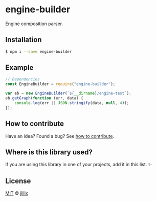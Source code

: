 # engine-builder

Engine composition parser.

## Installation

```sh
$ npm i --save engine-builder
```

## Example

```js
// Dependencies
const EngineBuilder = require("engine-builder");

var eb = new EngineBuilder(`${__dirname}/engine-test`);
eb.getGraph(function (err, data) {
    console.log(err || JSON.stringify(data, null, 4));
});
```

## How to contribute
Have an idea? Found a bug? See [how to contribute][contributing].

## Where is this library used?
If you are using this library in one of your projects, add it in this list. :sparkles:

## License

[MIT][license] © [jillix][website]

[license]: http://showalicense.com/?fullname=jillix%20%3Ccontact%40jillix.com%3E%20(http%3A%2F%2Fjillix.com)&year=2015#license-mit
[website]: http://jillix.com
[contributing]: /CONTRIBUTING.md
[docs]: /DOCUMENTATION.md